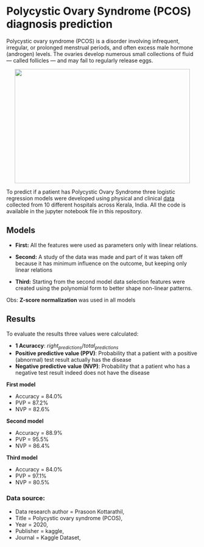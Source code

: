 # Polycystic Ovary Syndrome (PCOS) diagnosis prediction

Polycystic ovary syndrome (PCOS) is a disorder involving infrequent, irregular, or prolonged menstrual periods, and often excess male hormone (androgen) levels. The ovaries develop numerous small collections of fluid — called follicles — and may fail to regularly release eggs.

<p align="center">
  <img width="460" height="300" src="https://d2jx2rerrg6sh3.cloudfront.net/image-handler/picture/2016/8/Polycystic_ovary_syndrome_shutterstock_91160414.jpg">
</p>

To predict if a patient has Polycystic Ovary Syndrome three logistic regression models were developed using physical and clinical [data](https://www.kaggle.com/datasets/prasoonkottarathil/polycystic-ovary-syndrome-pcos) collected from 10 different hospitals across Kerala, India. All the code is available in the jupyter notebook file in this repository.

## Models
* **First:**
All the features were used as parameters only with linear relations.

* **Second:**
 A study of the data was made and part of it was taken off because it has minimum influence on the outcome, but keeping only linear relations
 
* **Third:**
Starting from the second model data selection features were created using the polynomial form to better shape non-linear patterns.


Obs: **Z-score normalization** was used in all models

## Results
To evaluate the results three values were calculated:
- **1 Acuraccy**: ${ right_{predictions} / total_{predictions}}$
- **Positive predictive value (PPV)**: Probability that a patient with a positive (abnormal) test result actually has the disease
- **Negative predictive value (NVP)**: Probability that a patient who has a negative test result indeed does not have the disease


**First model**
* Accuracy = 84.0%
* PVP      = 87.2%
* NVP      = 82.6%

**Second model**
* Accuracy = 88.9%
* PVP      = 95.5%
* NVP      = 86.4%

**Third model**
* Accuracy = 84.0%
* PVP      = 97.1%
* NVP      = 80.5%


### Data source:
- Data research author = Prasoon Kottarathil,
- Title = Polycystic ovary syndrome (PCOS),
- Year = 2020,
- Publisher = kaggle,
- Journal = Kaggle Dataset,


